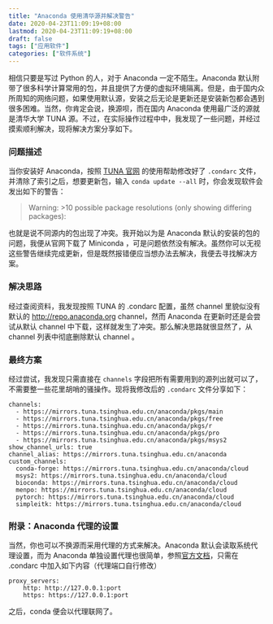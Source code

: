```yaml
---
title: "Anaconda 使用清华源并解决警告"
date: 2020-04-23T11:09:19+08:00
lastmod: 2020-04-23T11:09:19+08:00
draft: false
tags: ["应用软件"]
categories: ["软件系统"]
---
```


相信只要是写过 Python 的人，对于 Anaconda 一定不陌生。Anaconda 默认附带了很多科学计算常用的包，并且提供了方便的虚拟环境隔离。但是，由于国内众所周知的网络问题，如果使用默认源，安装之后无论是更新还是安装新包都会遇到很多困难。当然，你肯定会说，换源呗，而在国内 Anaconda 使用最广泛的源就是清华大学 TUNA 源。不过，在实际操作过程中中，我发现了一些问题，并经过摸索顺利解决，现将解决方案分享如下。

<!--more-->

### 问题描述

当你安装好 Anaconda，按照 [TUNA 官网](https://mirrors.tuna.tsinghua.edu.cn/help/anaconda/) 的使用帮助修改好了 `.condarc` 文件，并清除了索引之后，想要更新包，输入 `conda update --all` 时，你会发现软件会发出如下的警告：

> Warning: >10 possible package resolutions (only showing differing packages):

也就是说不同源内的包出现了冲突。我开始以为是 Anaconda 默认的安装的包的问题，我便从官网下载了 Miniconda ，可是问题依然没有解决。虽然你可以无视这些警告继续完成更新，但是既然报错便应当想办法去解决，我便去寻找解决方案。

### 解决思路

经过查阅资料，我发现按照 TUNA 的 .condarc 配置，虽然 channel 里貌似没有默认的 http://repo.anaconda.org channel，然而 Anaconda 在更新时还是会尝试从默认 channel 中下载，这样就发生了冲突。那么解决思路就很显然了，从 channel 列表中彻底删除默认 channel 。

### 最终方案

经过尝试，我发现只需直接在 `channels` 字段把所有需要用到的源列出就可以了，不需要整一些花里胡哨的骚操作。现将我修改后的 `.condarc` 文件分享如下：

```
channels:
  - https://mirrors.tuna.tsinghua.edu.cn/anaconda/pkgs/main
  - https://mirrors.tuna.tsinghua.edu.cn/anaconda/pkgs/free
  - https://mirrors.tuna.tsinghua.edu.cn/anaconda/pkgs/r
  - https://mirrors.tuna.tsinghua.edu.cn/anaconda/pkgs/pro
  - https://mirrors.tuna.tsinghua.edu.cn/anaconda/pkgs/msys2
show_channel_urls: true
channel_alias: https://mirrors.tuna.tsinghua.edu.cn/anaconda
custom_channels:
  conda-forge: https://mirrors.tuna.tsinghua.edu.cn/anaconda/cloud
  msys2: https://mirrors.tuna.tsinghua.edu.cn/anaconda/cloud
  bioconda: https://mirrors.tuna.tsinghua.edu.cn/anaconda/cloud
  menpo: https://mirrors.tuna.tsinghua.edu.cn/anaconda/cloud
  pytorch: https://mirrors.tuna.tsinghua.edu.cn/anaconda/cloud
  simpleitk: https://mirrors.tuna.tsinghua.edu.cn/anaconda/cloud
```

### 附录：Anaconda 代理的设置

当然，你也可以不换源而采用代理的方式来解决。Anaconda 默认会读取系统代理设置，而为 Anaconda 单独设置代理也很简单，参照[官方文档](https://docs.anaconda.com/anaconda/user-guide/tasks/proxy/)，只需在 .condarc 中加入如下内容（代理端口自行修改）

```
proxy_servers:
    http: http://127.0.0.1:port
    https: https://127.0.0.1:port
```

之后，conda 便会以代理联网了。